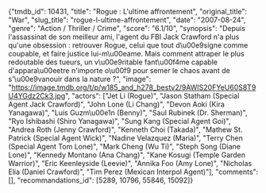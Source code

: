 {"tmdb_id": 10431, "title": "Rogue : L'ultime affrontement", "original_title": "War", "slug_title": "rogue-l-ultime-affrontement", "date": "2007-08-24", "genre": "Action / Thriller / Crime", "score": "6.1/10", "synopsis": "Depuis l'assassinat de son meilleur ami, l'agent du FBI Jack Crawford n'a plus qu'une obsession : retrouver Rogue, celui que tout d\u00e9signe comme coupable, et faire justice lui-m\u00eame. Mais comment attraper le plus redoutable des tueurs, un v\u00e9ritable fant\u00f4me capable d'appara\u00eetre n'importe o\u00f9 pour semer le chaos avant de s'\u00e9vanouir dans la nature ?", "image": "https://image.tmdb.org/t/p/w185_and_h278_bestv2/9AWIS20FYeU60S8T9U4YGdz2Ck3.jpg", "actors": ["Jet Li (Rogue)", "Jason Statham (Special Agent Jack Crawford)", "John Lone (Li Chang)", "Devon Aoki (Kira Yanagawa)", "Luis Guzm\u00e1n (Benny)", "Saul Rubinek (Dr. Sherman)", "Ryo Ishibashi (Shiro Yanagawa)", "Sung Kang (Special Agent Goi)", "Andrea Roth (Jenny Crawford)", "Kenneth Choi (Takada)", "Mathew St. Patrick (Special Agent Wick)", "Nadine Velazquez (Maria)", "Terry Chen (Special Agent Tom Lone)", "Mark Cheng (Wu Ti)", "Steph Song (Diane Lone)", "Kennedy Montano (Ana Chang)", "Kane Kosugi (Temple Garden Warrior)", "Eric Keenleyside (Leevie)", "Annika Foo (Amy Lone)", "Nicholas Elia (Daniel Crawford)", "Tim Perez (Mexican Interpol Agent)"], "comments": [], "recommandations_id": [5289, 10796, 55846, 15092]}